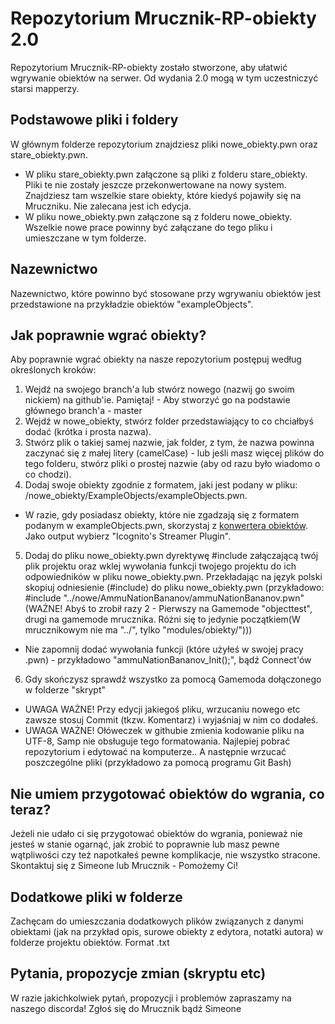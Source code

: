 # Repozytorium Mrucznik-RP-obiekty 2.0
Repozytorium Mrucznik-RP-obiekty zostało stworzone, aby ułatwić wgrywanie obiektów na serwer. Od wydania 2.0 mogą w tym uczestniczyć starsi mapperzy. 


## Podstawowe pliki i foldery
W głównym folderze repozytorium znajdziesz pliki nowe_obiekty.pwn oraz stare_obiekty.pwn.

* W pliku stare_obiekty.pwn załączone są pliki z folderu stare_obiekty. Pliki te nie zostały jeszcze przekonwertowane na nowy system. Znajdziesz tam wszelkie stare
  obiekty, które kiedyś pojawiły się na Mruczniku. Nie zalecana jest ich edycja.
*  W pliku nowe_obiekty.pwn załączone są z folderu nowe_obiekty. Wszelkie nowe prace powinny być załączane do tego pliku i umieszczane w tym folderze.

## Nazewnictwo
Nazewnictwo, które powinno być stosowane przy wgrywaniu obiektów jest przedstawione na przykładzie obiektów "exampleObjects".

## Jak poprawnie wgrać obiekty?
Aby poprawnie wgrać obiekty na nasze repozytorium postępuj według określonych kroków:

1. Wejdź na swojego branch'a lub stwórz nowego (nazwij go swoim nickiem) na github'ie. Pamiętaj! - Aby stworzyć go na podstawie głównego branch'a - master
2. Wejdź w nowe_obiekty, stwórz folder przedstawiający to co chciałbyś dodać (krótka i prosta nazwa).
3. Stwórz plik o takiej samej nazwie, jak folder, z tym, że nazwa powinna zaczynać się z małej litery (camelCase) - lub jeśli masz więcej plików do tego folderu, stwórz pliki o prostej nazwie (aby od razu było wiadomo o co chodzi).
4. Dodaj swoje obiekty zgodnie z formatem, jaki jest podany w pliku: /nowe_obiekty/ExampleObjects/exampleObjects.pwn.
 * W razie, gdy posiadasz obiekty, które nie zgadzają się z formatem podanym w exampleObjects.pwn, skorzystaj z [konwertera obiektów](http://convertffs.com/). Jako output wybierz "Icognito's Streamer Plugin".
5. Dodaj do pliku nowe_obiekty.pwn dyrektywę #include załączającą twój plik projektu oraz wklej wywołania funkcji twojego projektu do ich odpowiedników w pliku nowe_obiekty.pwn. Przekładając na język polski skopiuj odniesienie (#include) do pliku nowe_obiekty.pwn (przykładowo: #include "../nowe/AmmuNationBananov/ammuNationBananov.pwn"(WAŻNE! Abyś to zrobił razy 2 - Pierwszy na Gamemode "objecttest", drugi na gamemode mrucznika. Różni się to jedynie początkiem(W mrucznikowym nie ma "../", tylko "modules/obiekty/")))
* Nie zapomnij dodać wywołania funkcji (które użyłeś w swojej pracy .pwn) - przykładowo "ammuNationBananov_Init();", bądź Connect'ów
6. Gdy skończysz sprawdź wszystko za pomocą Gamemoda dołączonego w folderze "skrypt"

* UWAGA WAŻNE! Przy edycji jakiegoś pliku, wrzucaniu nowego etc zawsze stosuj Commit (tkzw. Komentarz) i wyjaśniaj w nim co dodałeś. 
* UWAGA WAŻNE! Ołóweczek w githubie zmienia kodowanie pliku na UTF-8, Samp nie obsługuje tego formatowania. Najlepiej pobrać repozytorium i edytować na komputerze.. A następnie wrzucać poszczególne pliki (przykładowo za pomocą programu Git Bash)

## Nie umiem przygotować obiektów do wgrania, co teraz?
Jeżeli nie udało ci się przygotować obiektów do wgrania, ponieważ nie jesteś w stanie ogarnąć, jak zrobić to poprawnie lub masz pewne wątpliwości czy też napotkałeś pewne komplikacje, nie wszystko stracone.
Skontaktuj się z Simeone lub Mrucznik - Pomożemy Ci! 


## Dodatkowe pliki w folderze
Zachęcam do umieszczania dodatkowych plików związanych z danymi obiektami (jak na przykład opis, surowe obiekty z edytora, notatki autora) w folderze projektu obiektów. Format .txt

## Pytania, propozycje zmian (skryptu etc)
W razie jakichkolwiek pytań, propozycji i problemów zapraszamy na naszego discorda! 
Zgłoś się do Mrucznik bądź Simeone

